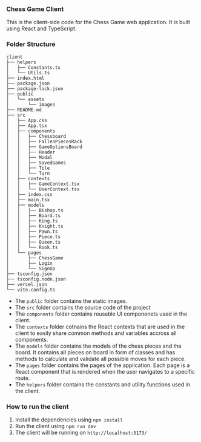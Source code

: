 ### Chess Game Client
This is the client-side code for the Chess Game web application. It is built using React and TypeScript.

### Folder Structure

```
client
├── helpers
│   ├── Constants.ts
│   └── Utils.ts
├── index.html
├── package.json
├── package-lock.json
├── public
│   └── assets
│       └── images
├── README.md
├── src
│   ├── App.css
│   ├── App.tsx
│   ├── components
│   │   ├── Chessboard
│   │   ├── FallenPiecesRack
│   │   ├── GameOptionsBoard
│   │   ├── Header
│   │   ├── Modal
│   │   ├── SavedGames
│   │   ├── Tile
│   │   └── Turn
│   ├── contexts
│   │   ├── GameContext.tsx
│   │   └── UserContext.tsx
│   ├── index.css
│   ├── main.tsx
│   ├── models
│   │   ├── Bishop.ts
│   │   ├── Board.ts
│   │   ├── King.ts
│   │   ├── Knight.ts
│   │   ├── Pawn.ts
│   │   ├── Piece.ts
│   │   ├── Queen.ts
│   │   └── Rook.ts
│   └── pages
│       ├── ChessGame
│       ├── Login
│       └── SignUp
├── tsconfig.json
├── tsconfig.node.json
├── vercel.json
└── vite.config.ts
```

- The `public` folder contains the static images.
- The `src` folder contains the source code of the project
- The `components` folder contains reusable UI componenets used in the client.
- The `contexts` folder cotnains the React contexts that are used in the client to easily share common methods and variables accross all components.
- The `models` folder contains the models of the chess pieces and the board. It contains all pieces on board in form of classes and has methods to calculate and validate all possible moves for each piece.
- The `pages` folder contains the pages of the application. Each page is a React component that is rendered when the user navigates to a specific route.
- The `helpers` folder contains the constants and utility functions used in the client.

### How to run the client
1. Install the dependencies using `npm install`
2. Run the client using `npm run dev`
3. The client will be running on `http://localhost:5173/`
